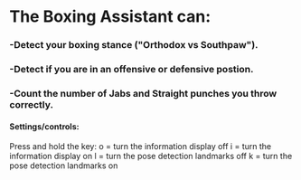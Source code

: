 # The Boxing Assistant can:

### -Detect your boxing stance ("Orthodox vs Southpaw").
### -Detect if you are in an offensive or defensive postion.
### -Count the number of Jabs and Straight punches you throw correctly.

#### Settings/controls:
Press and hold the key:
o = turn the information display off
i = turn the information display on
l = turn the pose detection landmarks off
k = turn the pose detection landmarks on


